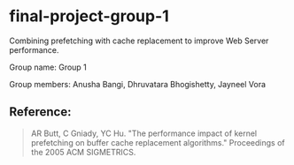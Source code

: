 # final-project-group-1

Combining prefetching with cache replacement to improve Web Server performance.

Group name\: Group 1

Group members\: Anusha Bangi, Dhruvatara Bhogishetty, Jayneel Vora


## Reference:


> AR Butt, C Gniady, YC Hu. "The performance impact of kernel prefetching on buffer cache replacement algorithms." Proceedings of the 2005 ACM SIGMETRICS.

